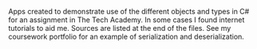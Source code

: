 Apps created to demonstrate use of the different objects and types in C# for an assignment in The Tech Academy. 
In some cases I found internet tutorials to aid me. Sources are listed at the end of the files. See my coursework portfolio for an example of serialization and deserialization.
